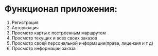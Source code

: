 # Функционал приложения:

1. Регистрация
2. Авторизация
3. Просмотр карты с построенным маршрутом
4. Просмотр текущих и всех своих заказов
5. Просмотр своей персональной информации(права, лицензия и т д)
6. Просмотр информации заказа
